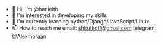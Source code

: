 - 👋 Hi, I’m @hanieith
- 👀 I’m interested in developing my skills
- 🌱 I’m currently learning python/Django/JavaScript/Linux
- 📫 How to reach me email: shkutkoff@gmail.com telegram: @Alexmoraan
